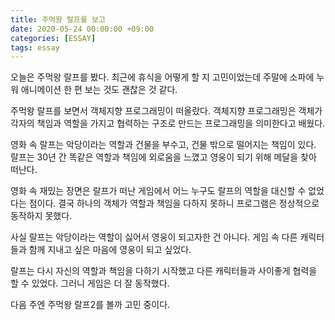 ```yaml
---
title: 주먹왕 랄프를 보고
date: 2020-05-24 00:00:00 +09:00
categories: [ESSAY]
tags: essay
---
```



오늘은 주먹왕 랄프를 봤다. 최근에 휴식을 어떻게 할 지 고민이었는데 주말에 소파에 누워 애니메이션 한 편 보는 것도 괜찮은 것 같다.

주먹왕 랄프를 보면서 객체지향 프로그래밍이 떠올랐다. 객체지향 프로그래밍은 객체가 각자의 책임과 역할을 가지고 협력하는 구조로 만드는 프로그래밍을 의미한다고 배웠다. 

영화 속 랄프는 악당이라는 역할과 건물을 부수고, 건물 밖으로 떨어지는 책임이 있다. 랄프는 30년 간 똑같은 역할과 책임에 외로움을 느꼈고 영웅이 되기 위해 메달을 찾아 떠난다. 

영화 속 재밌는 장면은 랄프가 떠난 게임에서 어느 누구도 랄프의 역할을 대신할 수 없었다는 점이다. 결국 하나의 객체가 역할과 책임을 다하지 못하니 프로그램은 정상적으로 동작하지 못했다.  

사실 랄프는 악당이라는 역할이 싫어서 영웅이 되고자한 건 아니다. 게임 속 다른 캐릭터들과 함께 지내고 싶은 마음에 영웅이 되고 싶었다. 

랄프는 다시 자신의 역할과 책임을 다하기 시작했고 다른 캐릭터들과 사이좋게 협력을 할 수 있었다. 그러니 게임은 더 잘 동작했다.

다음 주엔 주먹왕 랄프2를 볼까 고민 중이다.  

